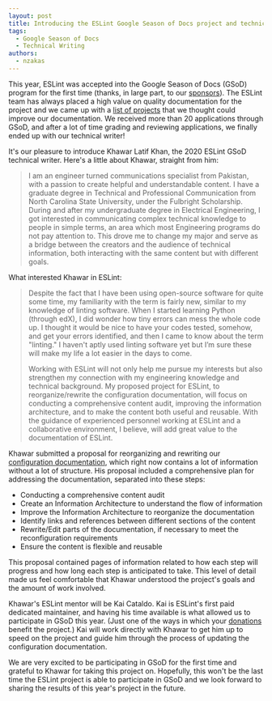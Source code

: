 ```yaml
---
layout: post
title: Introducing the ESLint Google Season of Docs project and technical writer
tags:
  - Google Season of Docs
  - Technical Writing
authors:
  - nzakas
---
```


This year, ESLint was accepted into the Google Season of Docs (GSoD) program for the first time (thanks, in large part, to our [sponsors](https://opencollective.com/eslint)). The ESLint team has always placed a high value on quality documentation for the project and we came up with a [list of projects](https://github.com/eslint/eslint/issues/13130#issuecomment-614916040) that we thought could improve our documentation. We received more than 20 applications through GSoD, and after a lot of time grading and reviewing applications, we finally ended up with our technical writer!

It's our pleasure to introduce Khawar Latif Khan, the 2020 ESLint GSoD technical writer. Here's a little about Khawar, straight from him:
	
> I am an engineer turned communications specialist from Pakistan, with a passion to create helpful and understandable content. I have a graduate degree in Technical and Professional Communication from North Carolina State University, under the Fulbright Scholarship. During and after my undergraduate degree in Electrical Engineering, I got interested in communicating complex technical knowledge to people in simple terms, an area which most Engineering programs do not pay attention to. This drove me to change my major and serve as a bridge between the creators and the audience of technical information, both interacting with the same content but with different goals.

What interested Khawar in ESLint:

> Despite the fact that I have been using open-source software for quite some time, my familiarity with the term is fairly new, similar to my knowledge of linting software. When I started learning Python (through edX), I did wonder how tiny errors can mess the whole code up. I thought it would be nice to have your codes tested, somehow, and get your errors identified, and then I came to know about the term "linting." I haven't aptly used linting software yet but I’m sure these will make my life a lot easier in the days to come.
>
> Working with ESLint will not only help me pursue my interests but also strengthen my connection with my engineering knowledge and technical background. My proposed project for ESLint, to reorganize/rewrite the configuration documentation, will focus on conducting a comprehensive content audit, improving the information architecture, and to make the content both useful and reusable. With the guidance of experienced personnel working at ESLint and a collaborative environment, I believe, will add great value to the documentation of ESLint.

Khawar submitted a proposal for reorganizing and rewriting our [configuration documentation](https://eslint.org/docs/user-guide/configuring), which right now contains a lot of information without a lot of structure. His proposal included a comprehensive plan for addressing the documentation, separated into these steps:

- Conducting a comprehensive content audit
- Create an Information Architecture to understand the flow of information
- Improve the Information Architecture to reorganize the documentation
- Identify links and references between different sections of the content
- Rewrite/Edit parts of the documentation, if necessary to meet the reconfiguration requirements
- Ensure the content is flexible and reusable

This proposal contained pages of information related to how each step will progress and how long each step is anticipated to take. This level of detail made us feel comfortable that Khawar understood the project's goals and the amount of work involved.

Khawar's ESLint mentor will be Kai Cataldo. Kai is ESLint's first paid dedicated maintainer, and having his time available is what allowed us to participate in GSoD this year. (Just one of the ways in which your [donations](https://opencollective.com/eslint) benefit the project.) Kai will work directly with Khawar to get him up to speed on the project and guide him through the process of updating the configuration documentation.

We are very excited to be participating in GSoD for the first time and grateful to Khawar for taking this project on. Hopefully, this won't be the last time the ESLint project is able to participate in GSoD and we look forward to sharing the results of this year's project in the future.
